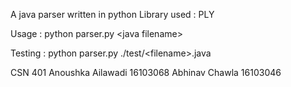 A java parser written in python
Library used : PLY

Usage : python parser.py \<java filename\>

Testing : python parser.py ./test/\<filename\>.java

CSN 401
Anoushka Ailawadi 16103068
Abhinav Chawla 16103046
